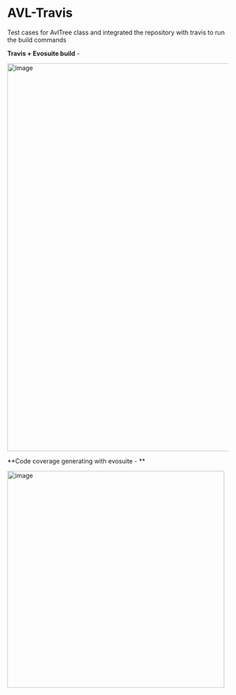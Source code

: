 # AVL-Travis

Test cases for AvlTree class and integrated the repository with travis to run the build commands

**Travis + Evosuite build** - 

<img width="884" alt="image" src="https://user-images.githubusercontent.com/98481611/163311976-bb59f1a8-a786-40a5-8db1-531a3a7fba9d.png">

**Code coverage generating with evosuite - 
**


<img width="494" alt="image" src="https://user-images.githubusercontent.com/98481611/163314529-eca2f7b1-a291-4a92-a3ad-605be0a49adc.png">

